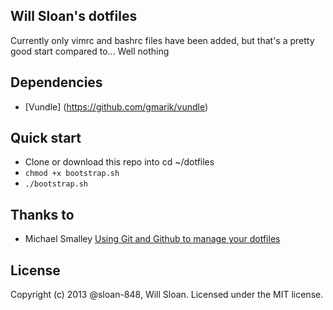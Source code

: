 Will Sloan's dotfiles
---
Currently only vimrc and bashrc files have been added, but that's a pretty good start compared to... Well nothing

## Dependencies
* [Vundle] (https://github.com/gmarik/vundle)

## Quick start
- Clone or download this repo into cd ~/dotfiles
- `chmod +x bootstrap.sh`
- `./bootstrap.sh`

## Thanks to
* Michael Smalley [Using Git and Github to manage your dotfiles](http://goo.gl/7iRQ8)

## License

Copyright (c) 2013 @sloan-848, Will Sloan.
Licensed under the MIT license.

